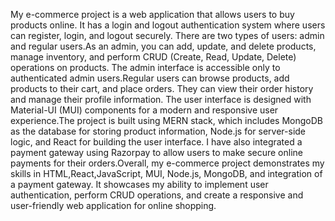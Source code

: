 My e-commerce project is a web application that allows users to buy products online. It has a login and logout authentication system where users can register, login, and logout securely. There are two types of users: admin and regular users.As an admin, you can add, update, and delete products, manage inventory, and perform CRUD (Create, Read, Update, Delete) operations on products. The admin interface is accessible only to authenticated admin users.Regular users can browse products, add products to their cart, and place orders. They can view their order history and manage their profile information. The user interface is designed with Material-UI (MUI) components for a modern and responsive user experience.The project is built using MERN stack, which includes MongoDB as the database for storing product information, Node.js for server-side logic, and React for building the user interface. I have also integrated a payment gateway using Razorpay to allow users to make secure online payments for their orders.Overall, my e-commerce project demonstrates my skills in HTML,React,JavaScript, MUI, Node.js, MongoDB, and integration of a payment gateway. It showcases my ability to implement user authentication, perform CRUD operations, and create a responsive and user-friendly web application for online shopping.






